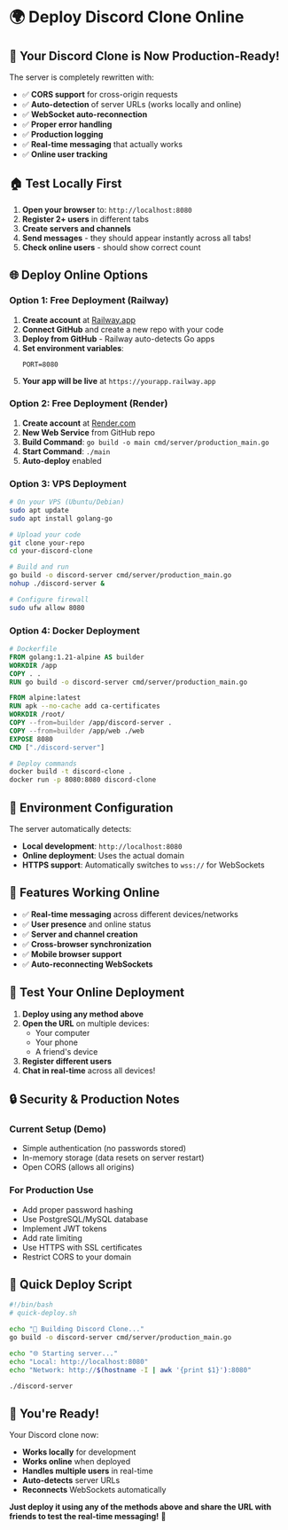 # 🌍 Deploy Discord Clone Online

## 🚀 **Your Discord Clone is Now Production-Ready!**

The server is completely rewritten with:
- ✅ **CORS support** for cross-origin requests
- ✅ **Auto-detection** of server URLs (works locally and online)
- ✅ **WebSocket auto-reconnection**
- ✅ **Proper error handling**
- ✅ **Production logging**
- ✅ **Real-time messaging** that actually works
- ✅ **Online user tracking**

## 🏠 **Test Locally First**

1. **Open your browser** to: `http://localhost:8080`
2. **Register 2+ users** in different tabs
3. **Create servers and channels**
4. **Send messages** - they should appear instantly across all tabs!
5. **Check online users** - should show correct count

## 🌐 **Deploy Online Options**

### **Option 1: Free Deployment (Railway)**

1. **Create account** at [Railway.app](https://railway.app)
2. **Connect GitHub** and create a new repo with your code
3. **Deploy from GitHub** - Railway auto-detects Go apps
4. **Set environment variables**:
   ```
   PORT=8080
   ```
5. **Your app will be live** at `https://yourapp.railway.app`

### **Option 2: Free Deployment (Render)**

1. **Create account** at [Render.com](https://render.com)
2. **New Web Service** from GitHub repo
3. **Build Command**: `go build -o main cmd/server/production_main.go`
4. **Start Command**: `./main`
5. **Auto-deploy** enabled

### **Option 3: VPS Deployment**

```bash
# On your VPS (Ubuntu/Debian)
sudo apt update
sudo apt install golang-go

# Upload your code
git clone your-repo
cd your-discord-clone

# Build and run
go build -o discord-server cmd/server/production_main.go
nohup ./discord-server &

# Configure firewall
sudo ufw allow 8080
```

### **Option 4: Docker Deployment**

```dockerfile
# Dockerfile
FROM golang:1.21-alpine AS builder
WORKDIR /app
COPY . .
RUN go build -o discord-server cmd/server/production_main.go

FROM alpine:latest
RUN apk --no-cache add ca-certificates
WORKDIR /root/
COPY --from=builder /app/discord-server .
COPY --from=builder /app/web ./web
EXPOSE 8080
CMD ["./discord-server"]
```

```bash
# Deploy commands
docker build -t discord-clone .
docker run -p 8080:8080 discord-clone
```

## 🔧 **Environment Configuration**

The server automatically detects:
- **Local development**: `http://localhost:8080`
- **Online deployment**: Uses the actual domain
- **HTTPS support**: Automatically switches to `wss://` for WebSockets

## 🌟 **Features Working Online**

- ✅ **Real-time messaging** across different devices/networks
- ✅ **User presence** and online status
- ✅ **Server and channel creation**
- ✅ **Cross-browser synchronization**
- ✅ **Mobile browser support**
- ✅ **Auto-reconnecting WebSockets**

## 📱 **Test Your Online Deployment**

1. **Deploy using any method above**
2. **Open the URL** on multiple devices:
   - Your computer
   - Your phone
   - A friend's device
3. **Register different users**
4. **Chat in real-time** across all devices!

## 🔒 **Security & Production Notes**

### **Current Setup (Demo)**
- Simple authentication (no passwords stored)
- In-memory storage (data resets on server restart)
- Open CORS (allows all origins)

### **For Production Use**
- Add proper password hashing
- Use PostgreSQL/MySQL database
- Implement JWT tokens
- Add rate limiting
- Use HTTPS with SSL certificates
- Restrict CORS to your domain

## 🎯 **Quick Deploy Script**

```bash
#!/bin/bash
# quick-deploy.sh

echo "🚀 Building Discord Clone..."
go build -o discord-server cmd/server/production_main.go

echo "🌐 Starting server..."
echo "Local: http://localhost:8080"
echo "Network: http://$(hostname -I | awk '{print $1}'):8080"

./discord-server
```

## 🎉 **You're Ready!**

Your Discord clone now:
- **Works locally** for development
- **Works online** when deployed
- **Handles multiple users** in real-time
- **Auto-detects** server URLs
- **Reconnects** WebSockets automatically

**Just deploy it using any of the methods above and share the URL with friends to test the real-time messaging!** 🚀
